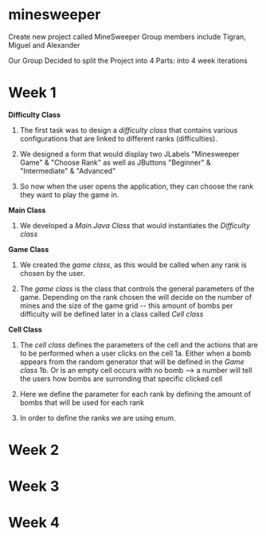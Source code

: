 # minesweeper
Create new project called MineSweeper 
Group members include Tigran, Miguel and Alexander 

Our Group Decided to split the Project into 4 Parts: into 4 week iterations 

# Week 1

**Difficulty Class**
1. The first task was to design a _difficulty class_ that contains various configurations that are linked to different ranks (difficulties). 

2. We designed a form that would display two JLabels "Minesweeper Game" & "Choose Rank" as well as JButtons "Beginner" & "Intermediate" & "Advanced"  

3.  So now when the user opens the application, they can choose the rank they want to play the game in. 

**Main Class**

1. We developed a _Main.Java Class_ that would instantiates the _Difficulty class_

**Game Class**

1. We created the _game class_, as this would be called when any rank is chosen by the user. 

2. The _game class_ is the class that controls the general parameters of the game. Depending on the rank chosen the will decide on the number of mines and the size of the game grid -- this amount of bombs per difficulty will be defined later in a class called _Cell class_

**Cell Class** 

1. The _cell class_ defines the parameters of the cell and the actions that are to be performed when a user clicks on the cell
  1a. Either when a bomb appears from the random generator that will be defined in the _Game class_ 
  1b. Or is an empty cell occurs with no bomb --> a number will tell the users how bombs are surronding that specific clicked cell 

2.  Here we define the parameter for each rank by defining the amount of bombs that will be used for each rank 

3. In order to define the ranks we are using enum. 


# Week 2
# Week 3 
# Week 4 

